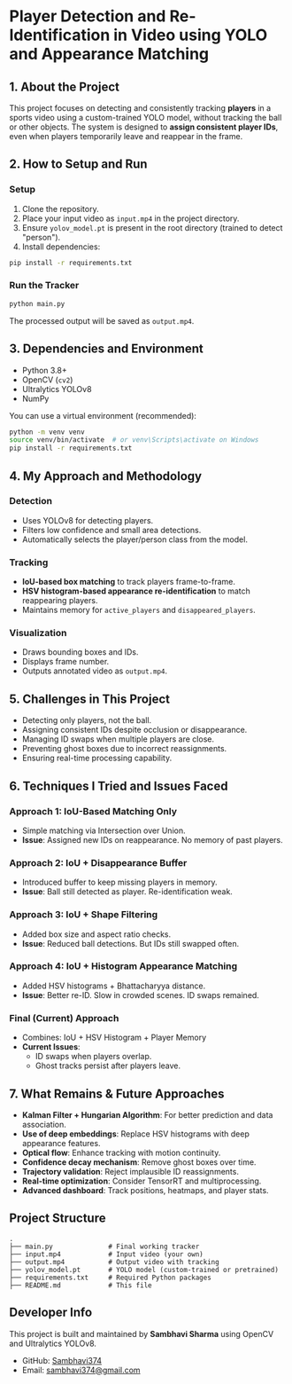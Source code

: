 # Player Detection and Re-Identification in Video using YOLO and Appearance Matching

## 1. About the Project

This project focuses on detecting and consistently tracking **players** in a sports video using a custom-trained YOLO model, without tracking the ball or other objects. The system is designed to **assign consistent player IDs**, even when players temporarily leave and reappear in the frame.

## 2. How to Setup and Run

### Setup

1. Clone the repository.
2. Place your input video as `input.mp4` in the project directory.
3. Ensure `yolov_model.pt` is present in the root directory (trained to detect "person").
4. Install dependencies:

```bash
pip install -r requirements.txt
```

### Run the Tracker

```bash
python main.py
```

The processed output will be saved as `output.mp4`.

## 3. Dependencies and Environment

- Python 3.8+
- OpenCV (`cv2`)
- Ultralytics YOLOv8
- NumPy

You can use a virtual environment (recommended):

```bash
python -m venv venv
source venv/bin/activate  # or venv\Scripts\activate on Windows
pip install -r requirements.txt
```

## 4. My Approach and Methodology

### Detection

- Uses YOLOv8 for detecting players.
- Filters low confidence and small area detections.
- Automatically selects the player/person class from the model.

### Tracking

- **IoU-based box matching** to track players frame-to-frame.
- **HSV histogram-based appearance re-identification** to match reappearing players.
- Maintains memory for `active_players` and `disappeared_players`.

### Visualization

- Draws bounding boxes and IDs.
- Displays frame number.
- Outputs annotated video as `output.mp4`.

## 5. Challenges in This Project

- Detecting only players, not the ball.
- Assigning consistent IDs despite occlusion or disappearance.
- Managing ID swaps when multiple players are close.
- Preventing ghost boxes due to incorrect reassignments.
- Ensuring real-time processing capability.

## 6. Techniques I Tried and Issues Faced

### Approach 1: IoU-Based Matching Only

- Simple matching via Intersection over Union.
- **Issue**: Assigned new IDs on reappearance. No memory of past players.

### Approach 2: IoU + Disappearance Buffer

- Introduced buffer to keep missing players in memory.
- **Issue**: Ball still detected as player. Re-identification weak.

### Approach 3: IoU + Shape Filtering

- Added box size and aspect ratio checks.
- **Issue**: Reduced ball detections. But IDs still swapped often.

### Approach 4: IoU + Histogram Appearance Matching

- Added HSV histograms + Bhattacharyya distance.
- **Issue**: Better re-ID. Slow in crowded scenes. ID swaps remained.

### Final (Current) Approach

- Combines: IoU + HSV Histogram + Player Memory
- **Current Issues**:
  - ID swaps when players overlap.
  - Ghost tracks persist after players leave.

## 7. What Remains & Future Approaches

- **Kalman Filter + Hungarian Algorithm**: For better prediction and data association.
- **Use of deep embeddings**: Replace HSV histograms with deep appearance features.
- **Optical flow**: Enhance tracking with motion continuity.
- **Confidence decay mechanism**: Remove ghost boxes over time.
- **Trajectory validation**: Reject implausible ID reassignments.
- **Real-time optimization**: Consider TensorRT and multiprocessing.
- **Advanced dashboard**: Track positions, heatmaps, and player stats.

## Project Structure

```
.
├── main.py              # Final working tracker
├── input.mp4            # Input video (your own)
├── output.mp4           # Output video with tracking
├── yolov_model.pt       # YOLO model (custom-trained or pretrained)
├── requirements.txt     # Required Python packages
├── README.md            # This file
```

## Developer Info

This project is built and maintained by **Sambhavi Sharma** using OpenCV and Ultralytics YOLOv8.

- GitHub: [Sambhavi374](https://github.com/Sambhavi374)
- Email: [sambhavi374@gmail.com](mailto\:sambhavi374@gmail.com)

